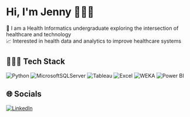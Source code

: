 
# Hi, I'm Jenny 🙋🏻‍♀️ 
🏥 I am a Health Informatics undergraduate exploring the intersection of healthcare and technology<br> 
📈 Interested in health data and analytics to improve healthcare systems
## 👩🏻‍💻 Tech Stack
![Python](https://img.shields.io/badge/python-3670A0?style=for-the-badge&logo=python&logoColor=ffdd54) ![MicrosoftSQLServer](https://img.shields.io/badge/Microsoft%20SQL%20Server-CC2927?style=for-the-badge&logo=microsoft%20sql%20server&logoColor=white) ![Tableau](https://img.shields.io/badge/Tableau-E97627?style=for-the-badge&logo=tableau&logoColor=white) ![Excel](https://img.shields.io/badge/Excel-217346?style=for-the-badge&logo=microsoftexcel&logoColor=white) ![WEKA](https://img.shields.io/badge/WEKA-006BB6?style=for-the-badge&logo=dataiku&logoColor=white) ![Power BI](https://img.shields.io/badge/Power%20BI-F2C811?style=for-the-badge&logo=powerbi&logoColor=black)

## 🌐 Socials
[![LinkedIn](https://img.shields.io/badge/LinkedIn-%230077B5.svg?logo=linkedin&logoColor=white)](https://linkedin.com/in/jenny-rivera-healthinfo) 
<!-- Proudly created with GPRM ( https://gprm.itsvg.in ) --> 






<!-- Proudly created with GPRM ( https://gprm.itsvg.in ) -->
